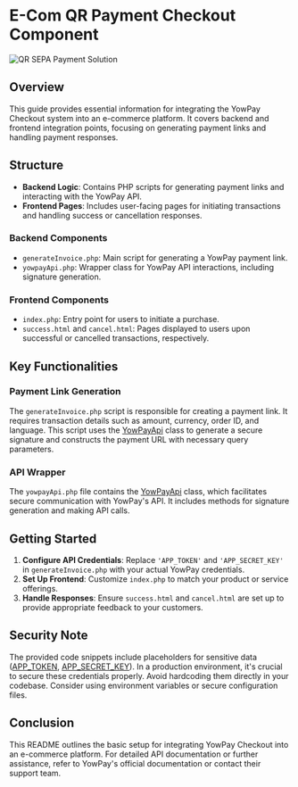# E-Com QR Payment Checkout Component

![QR SEPA Payment Solution](https://github.com/diegocaumont/yowpay_checkout_ecom/blob/main/banner.jpg)

## Overview

This guide provides essential information for integrating the YowPay Checkout system into an e-commerce platform. It covers backend and frontend integration points, focusing on generating payment links and handling payment responses.

## Structure

- **Backend Logic**: Contains PHP scripts for generating payment links and interacting with the YowPay API.
- **Frontend Pages**: Includes user-facing pages for initiating transactions and handling success or cancellation responses.

### Backend Components

- `generateInvoice.php`: Main script for generating a YowPay payment link.
- `yowpayApi.php`: Wrapper class for YowPay API interactions, including signature generation.

### Frontend Components

- `index.php`: Entry point for users to initiate a purchase.
- `success.html` and `cancel.html`: Pages displayed to users upon successful or cancelled transactions, respectively.

## Key Functionalities

### Payment Link Generation

The `generateInvoice.php` script is responsible for creating a payment link. It requires transaction details such as amount, currency, order ID, and language. This script uses the [YowPayApi](file:///c%3A/Users/Diego/Documents/yowpay/public_template/ecom_yowpay_checkout/generateInvoice.php#17%2C13-17%2C13) class to generate a secure signature and constructs the payment URL with necessary query parameters.

### API Wrapper

The `yowpayApi.php` file contains the [YowPayApi](file:///c%3A/Users/Diego/Documents/yowpay/public_template/ecom_yowpay_checkout/generateInvoice.php#17%2C13-17%2C13) class, which facilitates secure communication with YowPay's API. It includes methods for signature generation and making API calls.

## Getting Started

1. **Configure API Credentials**: Replace `'APP_TOKEN'` and `'APP_SECRET_KEY'` in `generateInvoice.php` with your actual YowPay credentials.
2. **Set Up Frontend**: Customize `index.php` to match your product or service offerings.
3. **Handle Responses**: Ensure `success.html` and `cancel.html` are set up to provide appropriate feedback to your customers.

## Security Note

The provided code snippets include placeholders for sensitive data ([APP_TOKEN](file:///c%3A/Users/Diego/Documents/yowpay/public_template/ecom_yowpay_checkout/generateInvoice.php#5%2C15-5%2C15), [APP_SECRET_KEY](file:///c%3A/Users/Diego/Documents/yowpay/public_template/ecom_yowpay_checkout/generateInvoice.php#6%2C16-6%2C16)). In a production environment, it's crucial to secure these credentials properly. Avoid hardcoding them directly in your codebase. Consider using environment variables or secure configuration files.

## Conclusion

This README outlines the basic setup for integrating YowPay Checkout into an e-commerce platform. For detailed API documentation or further assistance, refer to YowPay's official documentation or contact their support team.
